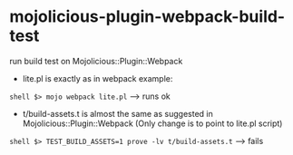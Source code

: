 # mojolicious-plugin-webpack-build-test
run build test on Mojolicious::Plugin::Webpack

- lite.pl is exactly as in webpack example:

```shell $> mojo webpack lite.pl``` --> runs ok

- t/build-assets.t is almost the same as suggested in Mojolicious::Plugin::Webpack (Only change is to point to lite.pl script)

```shell $> TEST_BUILD_ASSETS=1 prove -lv t/build-assets.t``` --> fails

